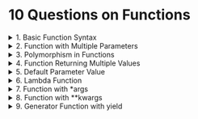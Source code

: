 # 10 Questions on Functions

<details>Problem: Write a function to calculate and return the square of a number.
<summary>1. Basic Function Syntax
</summary>
</details>

<details>Problem: Create a function that takes two numbers as parameters and returns their sum.
<summary>2. Function with Multiple Parameters
</summary>
</details>

<details>Problem: Write a function multiply that multiplies two numbers, but can also accept and multiply strings.
<summary>3. Polymorphism in Functions
</summary>
</details>

<details>Problem: Create a function that returns both the area and circumference of a circle given its radius.
<summary>4. Function Returning Multiple Values
</summary>
</details>

<details>Problem: Write a function that greets a user. If no name is provided, it should greet with a default name.
<summary>5. Default Parameter Value
</summary>
</details>

<details>Problem: Create a lambda function to compute the cube of a number.
<summary>6. Lambda Function
</summary>
</details>

<details>Problem: Write a function that takes variable number of arguments and returns their sum.
<summary>7. Function with *args
</summary>
</details>

<details>Problem: Create a function that accepts any number of keyword arguments and prints them in the format key: value.
<summary>8. Function with **kwargs
</summary>
</details>

<details>Problem: Write a generator function that yields even numbers up to a specified limit.
<summary>9. Generator Function with yield
</summary>
</details>